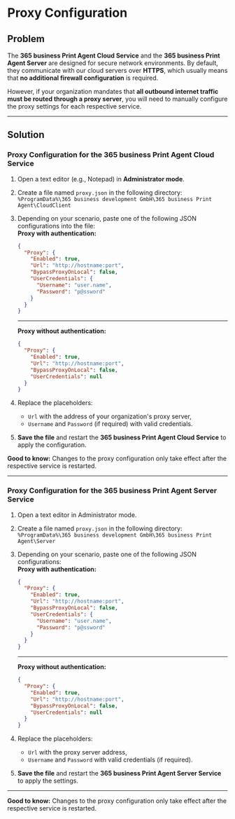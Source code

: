 # Proxy Configuration

## Problem

The **365 business Print Agent Cloud Service** and the **365 business Print Agent Server** are designed for secure network environments. By default, they communicate with our cloud servers over **HTTPS**, which usually means that **no additional firewall configuration** is required.

However, if your organization mandates that **all outbound internet traffic must be routed through a proxy server**, you will need to manually configure the proxy settings for each respective service.

---

## Solution

### Proxy Configuration for the 365 business Print Agent Cloud Service

1. Open a text editor (e.g., Notepad) in **Administrator mode**.
2. Create a file named `proxy.json` in the following directory: `%ProgramData%\365 business development GmbH\365 business Print Agent\CloudClient`
3. Depending on your scenario, paste one of the following JSON configurations into the file:
	<br>
   **Proxy with authentication:**
	```json
	{
	  "Proxy": {
		"Enabled": true,
		"Url": "http://hostname:port",
		"BypassProxyOnLocal": false,
		"UserCredentials": {
		  "Username": "user.name",
		  "Password": "p@ssword"
		}
	  }
	}
	```
	---
	**Proxy without authentication:**
	```json
	{
	  "Proxy": {
		"Enabled": true,
		"Url": "http://hostname:port",
		"BypassProxyOnLocal": false,
		"UserCredentials": null
	  }
	}
	```

4. Replace the placeholders:
	- `Url` with the address of your organization's proxy server,
	- `Username` and `Password` (if required) with valid credentials.

5. **Save the file** and restart the **365 business Print Agent Cloud Service** to apply the configuration.

<div class="alert alert-notice">
	<i class="fa-light fa-thin fa-hand-point-up fa-lg"></i> <strong>Good to know:</strong>
	Changes to the proxy configuration only take effect after the respective service is restarted.
</div>

---

### Proxy Configuration for the 365 business Print Agent Server Service

1. Open a text editor in Administrator mode.
2. Create a file named `proxy.json` in the following directory: `%ProgramData%\365 business development GmbH\365 business Print Agent\Server`
3. Depending on your scenario, paste one of the following JSON configurations:
	<br>
   **Proxy with authentication:**
	```json
	{
	  "Proxy": {
		"Enabled": true,
		"Url": "http://hostname:port",
		"BypassProxyOnLocal": false,
		"UserCredentials": {
		  "Username": "user.name",
		  "Password": "p@ssword"
		}
	  }
	}
	```
	---
	**Proxy without authentication:**
	```json
	{
	  "Proxy": {
		"Enabled": true,
		"Url": "http://hostname:port",
		"BypassProxyOnLocal": false,
		"UserCredentials": null
	  }
	}
	```

4. Replace the placeholders:
	- `Url` with the proxy server address,
	- `Username` and `Password` with valid credentials (if required).

5. **Save the file** and restart the **365 business Print Agent Server Service** to apply the settings.

---

<div class="alert alert-notice">
	<i class="fa-light fa-thin fa-hand-point-up fa-lg"></i> <strong>Good to know:</strong>
	Changes to the proxy configuration only take effect after the respective service is restarted.
</div>
